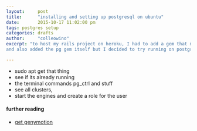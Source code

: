 ```yaml
---
layout:     post
title:      "installing and setting up postgresql on ubuntu"
date:       2015-10-17 11:02:00 pm
tags: postgres setup
categories: drafts
author:     "colleowino"
excerpt: "to host my rails project on heroku, I had to add a gem that made the conversion
and also added the pg gem itself but I decided to try running on postgres locally."

---
```

- sudo apt get that thing
- see if its already running
- the terminal commands pg_ctrl and stuff
- see all clusters,
- start the engines and create a role for the user

#### further reading 
- [get genymotion](https://www.genymotion.com)
